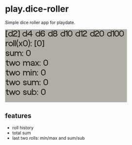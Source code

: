 # play.dice-roller
Simple dice roller app for playdate.

![example](./docs/example.gif)

## features
- roll history 
- total sum 
- last two rolls: min/max and sum/sub
